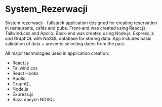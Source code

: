 # System_Rezerwacji

System rezerwacji - fullstack application designed for creating reservation in restaurants, cafés and pubs. Front-end was created using React.js, Tailwind.css and Apollo. Back-end was created using Node.js, Express.js and GraphQL with NoSQL database for storing data. App includes basic validation of data + prevents selecting dates from the past.

All major technologies used in application creation:
- React.js
- Tailwind.css
- React Hooks
- Apollo
- GraphQL
- Node.js
- Express.js
- Baza danych NOSQL
